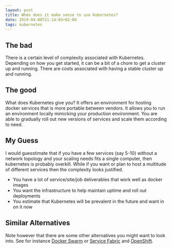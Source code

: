 ```yaml
---
layout: post
title: When does it make sense to use Kubernetes?
date: 2019-04-08T21:14:03+02:00
tags: kubernetes
---
```


## The bad

There is a certain level of complexity associated with Kubernetes. Depending on how you get started, it can be a bit of a chore to get a cluster up and running. There are costs associated with having a stable cluster up and running.

## The good

What does Kubernetes give you? It offers an environment for hosting docker services that is more portable between vendors. It allows you to run an environment locally mimicking your production environment. You are able to gradually roll out new versions of services and scale them according to need.

## My Guess

I would guesstimate that if you have a few services (say 5-10) without a network topology and your scaling needs fits a single computer, then kubernetes is probably overkill. While if you want or plan to host a multitude of different services then the complexity looks justified.

- You have a lot of service/site/job deliverables that work well as docker images
- You want the infrastructure to help maintain uptime and roll out deployments
- You estimate that Kubernetes will be prevalent in the future and want in on it now

## Similar Alternatives

Note however that there are some other alternatives you might want to look into. See for instance [Docker Swarm](https://docs.docker.com/engine/swarm/) or [Service Fabric](https://azure.microsoft.com/en-us/services/service-fabric/) and [OpenShift](https://www.openshift.com/).
